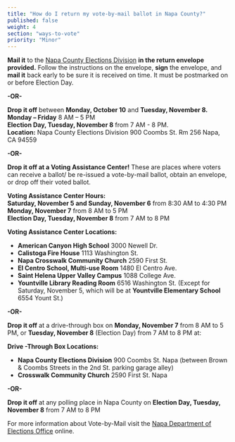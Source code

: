 ```yaml
---
title: "How do I return my vote-by-mail ballot in Napa County?"
published: false
weight: 4
section: "ways-to-vote"
priority: "Minor"
---
```


**Mail it** to the [Napa County Elections Division](#section-election-office-contact) **in the return envelope provided.** Follow the instructions on the envelope, **sign** the envelope, and **mail it** back early to be sure it is received on time. It must be postmarked on or before Election Day.  

**-OR-**  

**Drop it off** between **Monday, October 10** and **Tuesday, November 8.**  
**Monday – Friday** 8 AM – 5 PM  
**Election Day, Tuesday, November 8** from 7 AM - 8 PM.  
**Location:** Napa County Elections Division 900 Coombs St. Rm 256 Napa, CA 94559  

**-OR-**  

**Drop it off at a Voting Assistance Center!** These are places where voters can receive a ballot/ be re-issued a vote-by-mail ballot, obtain an envelope, or drop off their voted ballot.  

**Voting Assistance Center Hours:**  
**Saturday, November 5 and Sunday, November 6** from 8:30 AM to 4:30 PM  
**Monday, November 7** from 8 AM to 5 PM  
**Election Day, Tuesday, November 8** from 7 AM to 8 PM  

**Voting Assistance Center Locations:**  
 - **American Canyon High School** 3000 Newell Dr.  
 - **Calistoga Fire House** 1113 Washington St.  
 - **Napa Crosswalk Community Church** 2590 First St.  
 - **El Centro School, Multi-use Room** 1480 El Centro Ave.  
 - **Saint Helena Upper Valley Campus** 1088 College Ave.    
 - **Yountville Library Reading Room** 6516 Washington St. (Except for Saturday, November 5, which will be at **Yountville Elementary School** 6554 Yount St.)  

**-OR-**  

**Drop it off** at a drive-through box on **Monday, November 7** from 8 AM to 5 PM, or **Tuesday, November 8** (Election Day) from 7 AM to 8 PM at:  

**Drive -Through Box Locations:**  
 - **Napa County Elections Division** 900 Coombs St. Napa (between Brown & Coombs Streets in the 2nd St. parking garage alley)  
 - **Crosswalk Community Church** 2590 First St. Napa  

**-OR-**  

**Drop it off** at any polling place in Napa County on **Election Day, Tuesday, November 8** from 7 AM to 8 PM  

For more information about Vote-by-Mail visit the [Napa Department of Elections Office](http://www.countyofnapa.org/Elections/FAQ/) online.  
